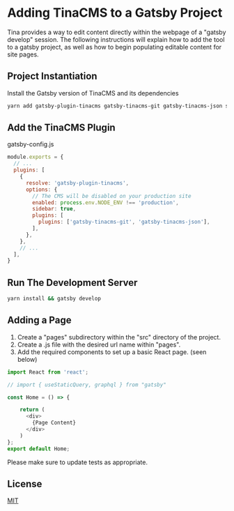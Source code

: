 # Adding TinaCMS to a Gatsby Project

Tina provides a way to edit content directly within the webpage of a "gatsby develop" session. The following instructions will
explain how to add the tool to a gatsby project, as well as how to begin populating editable content for site pages.

## Project Instantiation

Install the Gatsby version of TinaCMS and its dependencies

```bash
yarn add gatsby-plugin-tinacms gatsby-tinacms-git gatsby-tinacms-json styled-components
```

## Add the TinaCMS Plugin
gatsby-config.js

```javascript
module.exports = {
  // ...
  plugins: [
    {
      resolve: 'gatsby-plugin-tinacms',
      options: {
        // The CMS will be disabled on your production site
        enabled: process.env.NODE_ENV !== 'production',
        sidebar: true,
        plugins: [
          plugins: ['gatsby-tinacms-git', 'gatsby-tinacms-json'],
        ],
      },
    },
    // ...
  ],
}
```

## Run The Development Server
```bash
yarn install && gatsby develop
```


## Adding a Page
1. Create a "pages" subdirectory within the "src" directory of the project.
2. Create a .js file with the desired url name within "pages".
3. Add the required components to set up a basic React page. (seen below)
```javascript
import React from 'react';

// import { useStaticQuery, graphql } from "gatsby"

const Home = () => {

    return (
      <div>
        {Page Content}
      </div>
    )
};
export default Home;

```

Please make sure to update tests as appropriate.

## License
[MIT](https://choosealicense.com/licenses/mit/)